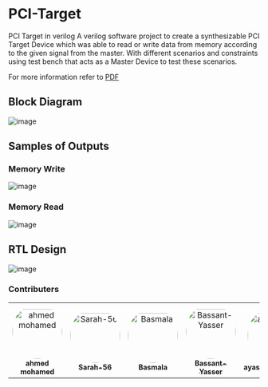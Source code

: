 # PCI-Target
PCI Target in verilog 
A verilog software project to create a synthesizable PCI Target Device which was able to read or write data from memory according to the given signal from the master. With different scenarios and constraints using test bench that acts as a Master Device to test these scenarios.

For more information refer to [PDF](https://github.com/ahmed192a/PCI-Target/blob/main/Co_report.pdf)

## Block Diagram
![image](https://user-images.githubusercontent.com/42156372/163713578-cfadeeaf-10e4-4118-bff2-1702671fe554.png)

## Samples of Outputs
### **Memory Write**<br>
![image](https://user-images.githubusercontent.com/42156372/163713593-365a1912-eca7-48db-a965-4f2bb7850280.png)

### **Memory Read**<br>
![image](https://user-images.githubusercontent.com/42156372/163713631-3ad4e4e6-06f4-4e2e-b585-b52bc10702d7.png)

## RTL Design
![image](https://user-images.githubusercontent.com/42156372/163713616-5fce1d3f-7eb8-43d4-8d2d-32a45a9bcfd0.png)

### Contributers
<table>
<tr>
    <td align="center" style="word-wrap: break-word; width: 150.0; height: 150.0">
        <a href=https://github.com/ahmed192a>
            <img src=https://avatars.githubusercontent.com/u/42156372?v=4 width="100;"  style="border-radius:50%;align-items:center;justify-content:center;overflow:hidden;padding-top:10px" alt="ahmed mohamed"/>
            <br />
            <sub style="font-size:14px"><b>ahmed mohamed</b></sub>
        </a>
    </td>
    <td align="center" style="word-wrap: break-word; width: 150.0; height: 150.0">
        <a href=https://github.com/Sarah-56>
            <img src=https://avatars.githubusercontent.com/u/59021799?v=4 width="100;"  style="border-radius:50%;align-items:center;justify-content:center;overflow:hidden;padding-top:10px" alt="Sarah-56"/>
            <br />
            <sub style="font-size:14px"><b>Sarah-56</b></sub>
        </a>
    </td>
    <td align="center" style="word-wrap: break-word; width: 150.0; height: 150.0">
        <a href=https://github.com/BasmalaMagdy>
            <img src=https://avatars.githubusercontent.com/u/59097918?v=4 width="100;"  style="border-radius:50%;align-items:center;justify-content:center;overflow:hidden;padding-top:10px" alt="Basmala"/>
            <br />
            <sub style="font-size:14px"><b>Basmala</b></sub>
        </a>
    </td>
    <td align="center" style="word-wrap: break-word; width: 150.0; height: 150.0">
        <a href=https://github.com/Bassant-Yasser>
            <img src=https://avatars.githubusercontent.com/u/59094800?v=4 width="100;"  style="border-radius:50%;align-items:center;justify-content:center;overflow:hidden;padding-top:10px" alt="Bassant-Yasser"/>
            <br />
            <sub style="font-size:14px"><b>Bassant-Yasser</b></sub>
        </a>
    </td>
    <td align="center" style="word-wrap: break-word; width: 150.0; height: 150.0">
        <a href=https://github.com/ayasameh11998>
            <img src=https://avatars.githubusercontent.com/u/67702469?v=4 width="100;"  style="border-radius:50%;align-items:center;justify-content:center;overflow:hidden;padding-top:10px" alt="ayasameh11998"/>
            <br />
            <sub style="font-size:14px"><b>ayasameh11998</b></sub>
        </a>
    </td>
</tr>
</table>

